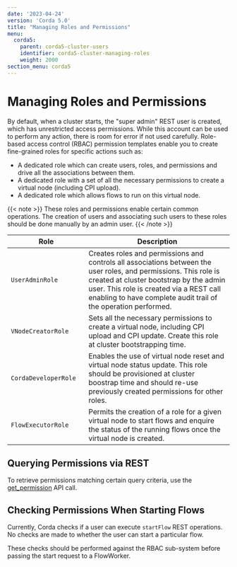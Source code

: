 ```yaml
---
date: '2023-04-24'
version: 'Corda 5.0'
title: "Managing Roles and Permissions"
menu:
  corda5:
    parent: corda5-cluster-users
    identifier: corda5-cluster-managing-roles
    weight: 2000
section_menu: corda5
---
```

# Managing Roles and Permissions
By default, when a cluster starts, the "super admin" REST user is created, which has unrestricted access permissions.
While this account can be used to perform any action, there is room for error if not used carefully.
Role-based access control (RBAC) permission templates enable you to create fine-grained roles for specific actions such as:

* A dedicated role which can create users, roles, and permissions and drive all the associations between them.
* A dedicated role with a set of all the necessary permissions to create a virtual node (including CPI upload).
* A dedicated role which allows flows to run on this virtual node.

{{< note >}}
These roles and permissions enable certain common operations.
The creation of users and associating such users to these roles should be done manually by an admin user.
{{< /note >}}

| <div style="width:160px">Role</div>   | Description |
| ----------- | ----------- |
| `UserAdminRole` | Creates roles and permissions and controls all associations between the user roles, and permissions. This role is created at cluster bootstrap by the admin user. This role is created via a REST call enabling to have complete audit trail of the operation performed.       |
| `VNodeCreatorRole` | Sets all the necessary permissions to create a virtual node, including CPI upload and CPI update. Create this role at cluster bootstrapping time.|
| `CordaDeveloperRole` | Enables the use of virtual node reset and virtual node status update. This role should be provisioned at cluster boostrap time and should re-use previously created permissions for other roles.|
| `FlowExecutorRole`|  Permits the creation of a role for a given virtual node to start flows and enquire the status of the running flows once the virtual node is created.|

## Querying Permissions via REST

To retrieve permissions matching certain query criteria, use the [get_permission](https://docs.r3.com/en/platform/corda/5.0-beta/rest-api/C5_OpenAPI.html#tag/RBAC-Permission-API/operation/get_permission) API call.

## Checking Permissions When Starting Flows

Currently, Corda checks if a user can execute `startFlow` REST operations. No checks are made to whether the user can start a particular flow.

These checks should be performed against the RBAC sub-system before passing the start request to a FlowWorker.
